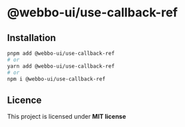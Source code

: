 # @webbo-ui/use-callback-ref



## Installation

```bash
pnpm add @webbo-ui/use-callback-ref
# or
yarn add @webbo-ui/use-callback-ref
# or
npm i @webbo-ui/use-callback-ref
```

## Licence

This project is licensed under **MIT license**